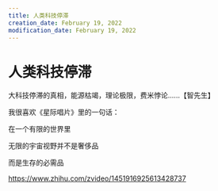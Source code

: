 ```yaml
---
title: 人类科技停滞
creation_date: February 19, 2022
modification_date: February 19, 2022
---
```



# 人类科技停滞

大科技停滞的真相，能源枯竭，理论极限，费米悖论......【智先生】

我很喜欢《星际唱片》里的一句话：

在一个有限的世界里

无限的宇宙视野并不是奢侈品

而是生存的必需品

https://www.zhihu.com/zvideo/1451916925613428737

